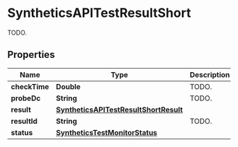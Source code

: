 

# SyntheticsAPITestResultShort

TODO.
## Properties

Name | Type | Description | Notes
------------ | ------------- | ------------- | -------------
**checkTime** | **Double** | TODO. |  [optional]
**probeDc** | **String** | TODO. |  [optional]
**result** | [**SyntheticsAPITestResultShortResult**](SyntheticsAPITestResultShortResult.md) |  |  [optional]
**resultId** | **String** | TODO. |  [optional]
**status** | [**SyntheticsTestMonitorStatus**](SyntheticsTestMonitorStatus.md) |  |  [optional]



